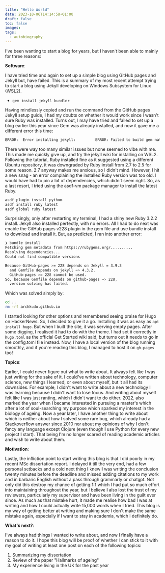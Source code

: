 ```yaml
---
title: "Hello World"
date: 2023-10-06T14:14:58+01:00
draft: false
toc: false
images:
tags: 
  - autobiography
---
```


I've been wanting to start a blog for years, but I haven't been able to mainly for three reasons:

__Software__:

I have tried time and again to set up a simple blog using GitHub pages and Jekyll but, have failed.
This is a summary of my most recent attempt trying to start a blog using Jekyll developing on Windows Subsystem for Linux (WSL2).

- `gem install jekyll bundler`

Having mindlessly copied and run the command from the GitHub pages Jekyll setup guide, I had my doubts on whether it would work since I wasn't sure Ruby was installed. Turns out, I may have tried and failed to set up a blog earlier this year since Gem was already installed, and now it gave me a different error this time:

```sh
ERROR:  Error installing jekyll:         ERROR: Failed to build gem native extension.
```

There were way too many similar issues but none seemed to vibe with me. This made me quickly give up, and try the jekyll wiki for installing on WSL2. Following the tutorial, Ruby installed fine as it suggested using a different Ubuntu repository, it was downgraded by Ruby install from 2.7 to 2.5 for some reason. 2.7 anyway makes me anxious, so I didn't mind. However, I hit a new snag - an error complaining the installed Ruby version was too old. I would have had to pin a lot of dependencies, which didn't seem right. So, as a last resort, I tried using the asdf-vm package manager to install the latest Ruby.

```sh
asdf plugin install python
asdf install ruby latest
asdf global ruby latest
```
Surprisingly, only after restarting my terminal, I had a shiny new Ruby 3.2.2 install. Jekyll also installed perfectly, with no errors. All I had to do next was enable the GitHub pages v228 plugin in the gem file and use bundle install to download and install it. But, as predicted, I ran into another error:


```sh
❯ bundle install
Fetching gem metadata from https://rubygems.org/..........
Resolving dependencies...
Could not find compatible versions

Because GitHub-pages >= 228 depends on Jekyll = 3.9.3
  and Gemfile depends on jekyll ~> 4.3.2,
  GitHub-pages >= 228 cannot be used.
So, because Gemfile depends on github-pages ~> 228,
  version solving has failed.
```

Which was solved simply by:

```sh
cd ..
rm -rf archkudo.github.io
```

I started looking for other options and remembered seeing praise for Hugo on HackerNews. So, I decided to give it a go. Installing it was as easy as `apt install hugo`. But when I built the site, it was serving empty pages. After some digging, I realised it had to do with the theme. I had set it correctly in `hugo.toml` as the official Get Started wiki said, but turns out it needs to go in the config.toml file instead. Now, I have a local version of the blog running smoothly, and if you're reading this blog, I managed to host it on `gh-pages` too!

__Topics__:

Earlier, I could never figure out what to write about. It always felt like I was just writing for the sake of it. I could've written about technology, computer science, new things I learned, or even about myself, but it all had its downsides. For example, I didn't want to write about a new technology I was learning because I didn't want to lose focus. And writing about myself felt like I was just ranting, which I didn't want to do either.
2022, also marked the year when I became interested in pursuing a master's which after a lot of soul-searching my purpose which sparked my interest in the biology of ageing. Now a year later, I have another thing to write about which is neither about how I solved some rare bug, which already had a Stackoverflow answer since 2010 nor about my opinions of why I don't fancy any language except Clojure (even though I use Python for every new project I start). That being I'm no longer scared of reading academic articles and wish to write about them.

__Motivation__:

Lastly, the infliction point to start writing this blog is that I did poorly in my recent MSc dissertation report. I delayed it till the very end, had a few personal setbacks and a cold next thing I knew I was writing the conclusion twenty minutes before the deadline and missed adding citations to my work and in barbaric English without a pass through grammarly or chatgpt. Not only did this destroy my chance of getting 1:1 which I had put so much effort into maintaining throughout the year, but I believe I also lost the trust of my reviewers, particularly my supervisor and have been living in the guilt ever since.
As much as that mistake hurt, it made me realise how bad I was at writing and how I could actually write 15,000 words when I tried. This blog is my way of getting better at writing and making sure I don't make the same mistake again, especially if I want to stay in academia, which I definitely do.

__What's next?__:

I've always had things I wanted to write about, and now I finally have a reason to do it. I hope this blog will be proof of whether I can stick to it with my goal of writing at least one post on each of the following topics:

1. Summarizing my dissertation
2. Review of the paper "Hallmarks of ageing"
3. My experience living in the UK for the past year
